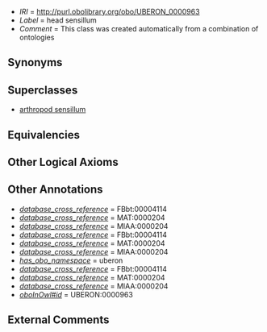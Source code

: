  * *IRI* = http://purl.obolibrary.org/obo/UBERON_0000963
 * *Label* = head sensillum
 * *Comment* = This class was created automatically from a combination of ontologies

## Synonyms


## Superclasses

 * [arthropod sensillum](../../UBERON/36/UBERON_0002536.md)

## Equivalencies


## Other Logical Axioms


## Other Annotations

 * *[database_cross_reference](../../ef/oboInOwl#hasDbXref.md)* = FBbt:00004114
 * *[database_cross_reference](../../ef/oboInOwl#hasDbXref.md)* = MAT:0000204
 * *[database_cross_reference](../../ef/oboInOwl#hasDbXref.md)* = MIAA:0000204
 * *[database_cross_reference](../../ef/oboInOwl#hasDbXref.md)* = FBbt:00004114
 * *[database_cross_reference](../../ef/oboInOwl#hasDbXref.md)* = MAT:0000204
 * *[database_cross_reference](../../ef/oboInOwl#hasDbXref.md)* = MIAA:0000204
 * *[has_obo_namespace](../../ce/oboInOwl#hasOBONamespace.md)* = uberon
 * *[database_cross_reference](../../ef/oboInOwl#hasDbXref.md)* = FBbt:00004114
 * *[database_cross_reference](../../ef/oboInOwl#hasDbXref.md)* = MAT:0000204
 * *[database_cross_reference](../../ef/oboInOwl#hasDbXref.md)* = MIAA:0000204
 * *[oboInOwl#id](../../id/oboInOwl#id.md)* = UBERON:0000963

## External Comments


